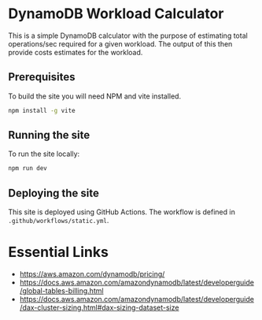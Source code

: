 # DynamoDB Workload Calculator

This is a simple DynamoDB calculator with the purpose of estimating total operations/sec required for a given workload.
The output of this then provide costs estimates for the workload.

## Prerequisites

To build the site you will need NPM and vite installed. 

```bash
npm install -g vite
```

## Running the site

To run the site locally:

```bash
npm run dev
```

## Deploying the site

This site is deployed using GitHub Actions. The workflow is defined in `.github/workflows/static.yml`.  

# Essential Links

- https://aws.amazon.com/dynamodb/pricing/
- https://docs.aws.amazon.com/amazondynamodb/latest/developerguide/global-tables-billing.html
- https://docs.aws.amazon.com/amazondynamodb/latest/developerguide/dax-cluster-sizing.html#dax-sizing-dataset-size